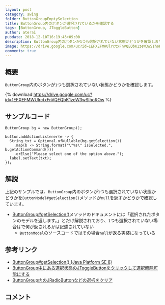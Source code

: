 ```yaml
---
layout: post
category: swing
folder: ButtonGroupEmptySelection
title: ButtonGroup内のボタンが選択されているかを確認する
tags: [ButtonGroup, JToggleButton]
author: aterai
pubdate: 2018-12-10T16:19:43+09:00
description: ButtonGroup内のボタンが1つも選択されていない状態かどうかを確認します。
image: https://drive.google.com/uc?id=1EFXEFMWUlrctxFnVQEQbK1zeW3wSIhoROw
comments: true
---
```

## 概要
`ButtonGroup`内のボタンが`1`つも選択されていない状態かどうかを確認します。

{% download https://drive.google.com/uc?id=1EFXEFMWUlrctxFnVQEQbK1zeW3wSIhoROw %}

## サンプルコード
<pre class="prettyprint"><code>ButtonGroup bg = new ButtonGroup();

button.addActionListener(e -&gt; {
  String txt = Optional.ofNullable(bg.getSelection())
    .map(b -&gt; String.format("\"%s\" isSelected.", b.getActionCommand()))
    .orElse("Please select one of the option above.");
  label.setText(txt);
});
</code></pre>

## 解説
上記のサンプルでは、`ButtonGroup`内のボタンが`1`つも選択されていない状態かどうかを`ButtonModel#getSelection()`メソッドが`null`を返すかどうかで確認しています。

- [ButtonGroup#getSelection()](https://docs.oracle.com/javase/jp/8/docs/api/javax/swing/ButtonGroup.html#getSelection--)メソッドのドキュメントには「選択されたボタンのモデルを返します。」とだけ解説されており、`1`つも選択されていない場合はで何が返されるかは記述されていない
    - `ButtonModel`のソースコードではその場合`null`が返る実装になっている

<!-- dummy comment line for breaking list -->

## 参考リンク
- [ButtonGroup#getSelection() (Java Platform SE 8)](https://docs.oracle.com/javase/jp/8/docs/api/javax/swing/ButtonGroup.html#getSelection--)
- [ButtonGroup中にある選択状態のJToggleButtonをクリックして選択解除可能にする](https://ateraimemo.com/Swing/ToggleButtonGroup.html)
- [ButtonGroup内のJRadioButtonなどの選択をクリア](https://ateraimemo.com/Swing/ClearGroupSelection.html)

<!-- dummy comment line for breaking list -->

## コメント
